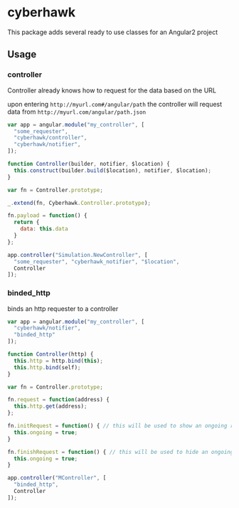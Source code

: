 # cyberhawk

This package adds several ready to use classes for an Angular2 project

## Usage

### controller

Controller already knows how to request for the data based on the URL

upon entering `http://myurl.com#/angular/path` the controller will request data from `http://myurl.com/angular/path.json`

```javascript
var app = angular.module("my_controller", [
  "some_requester",
  "cyberhawk/controller",
  "cyberhawk/notifier",
]);

function Controller(builder, notifier, $location) {
  this.construct(builder.build($location), notifier, $location);
}

var fn = Controller.prototype;

_.extend(fn, Cyberhawk.Controller.prototype);

fn.payload = function() {
  return {
    data: this.data
  }
};

app.controller("Simulation.NewController", [
  "some_requester", "cyberhawk_notifier", "$location",
  Controller
]);

```

### binded_http

binds an http requester to a controller

```javascript
var app = angular.module("my_controller", [
  "cyberhawk/notifier",
  "binded_http"
]);

function Controller(http) {
  this.http = http.bind(this);
  this.http.bind(self);
}

var fn = Controller.prototype;

fn.request = function(address) {
  this.http.get(address);
};

fn.initRequest = function() { // this will be used to show an ongoing request icon
  this.ongoing = true;
}

fn.finishRequest = function() { // this will be used to hide an ongoing request icon
  this.ongoing = true;
}

app.controller("MController", [
  "binded_http",
  Controller
]);
```
